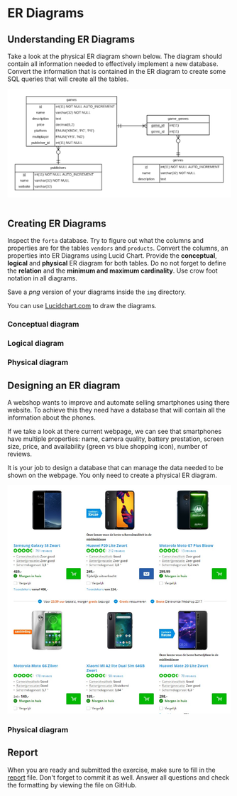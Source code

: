 # ER Diagrams

## Understanding ER Diagrams

Take a look at the physical ER diagram shown below. The diagram should contain all information needed to effectively implement a new database. Convert the information that is contained in the ER diagram to create some SQL queries that will create all the tables.

![ER diagram Game database](./img/game-database.png)

```sql

```

<!-- TODO: add or remove sql code blocks if necessary. -->

## Creating ER Diagrams

Inspect the `forta` database. Try to figure out what the columns and properties are for the tables `vendors` and `products`. Convert the columns, an properties into ER Diagrams using Lucid Chart. Provide the **conceptual**, **logical** and **physical** ER diagram for both tables. Do no not forget to define the **relation** and the **minimum and maximum cardinality**. Use crow foot notation in all diagrams.

Save a _png_ version of your diagrams inside the `img` directory.

You can use [Lucidchart.com](https://www.lucidchart.com) to draw the diagrams.

### Conceptual diagram

<!-- TODO: insert the image here -->
<!-- ![conceptual ER diagram](./img/forta-conceptual.png) -->

### Logical diagram

<!-- TODO: insert the image here -->
<!-- ![logical ER diagram](./img/forta-logical.png) -->

### Physical diagram

<!-- TODO: insert the image here -->
<!-- ![physical ER diagram](./img/forta-physical.png) -->

## Designing an ER diagram

A webshop wants to improve and automate selling smartphones using there website. To achieve this they need have a database that will contain all the information about the phones.

If we take a look at there current webpage, we can see that smartphones have multiple properties: name, camera quality, battery prestation, screen size, price, and availability (green vs blue shopping icon), number of reviews.

It is your job to design a database that can manage the data needed to be shown on the webpage. You only need to create a physical ER diagram.

![Webshop](./img/webshop.jpg)

### Physical diagram

<!-- TODO: insert the image here -->
<!-- ![physical ER diagram](./img/physical-er-webshop.png) -->

## Report

When you are ready and submitted the exercise, make sure to fill in the [report](./REPORT.md) file. Don't forget to commit it as well. Answer all questions and check the formatting by viewing the file on GitHub.
